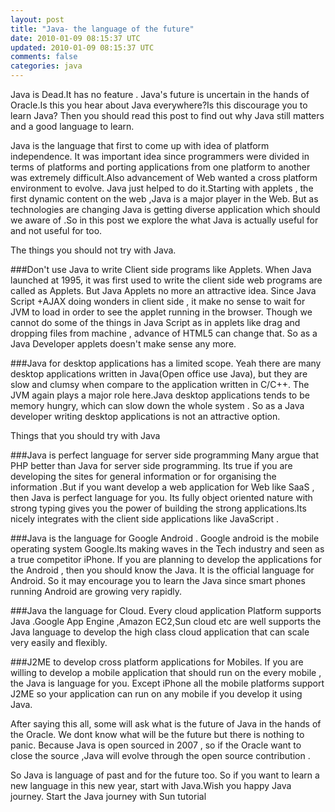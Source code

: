 ```yaml
---           
layout: post
title: "Java- the language of the future"
date: 2010-01-09 08:15:37 UTC
updated: 2010-01-09 08:15:37 UTC
comments: false
categories: java
---
```


Java is Dead.It has no feature . Java's future is uncertain in the hands of Oracle.Is this you hear about Java everywhere?Is this discourage you to learn Java?
Then you should read this post to find out why Java still matters and a good language to learn.

Java is the language that first to come up with idea of platform independence. It was important idea since programmers were divided in terms of platforms and porting applications from one platform to another was extremely difficult.Also advancement of Web wanted a cross platform environment to evolve. Java just helped to do it.Starting with applets , the first dynamic content on the web ,Java is a major player in the Web. But as technologies are changing Java is getting diverse application which should we aware of .So in this post we explore the what Java is actually useful for and not useful for too.

The things you should not try with Java.

###Don't use Java to write Client side programs like Applets.
When Java launched at 1995, it was first used to write the client side web programs are called as Applets. But Java Applets no more an attractive idea. Since Java Script +AJAX doing wonders in client side , it make no sense to wait for JVM to load in order to see the applet running in the browser. Though we cannot do some of the things in Java Script as in applets like drag and dropping files from machine , advance of HTML5 can change that. So as a Java Developer applets doesn't make sense any more.

###Java for desktop applications has a limited scope.
Yeah there are many desktop applications written in Java(Open office use Java), but they are slow and clumsy when compare to the application written in C/C++. The JVM again plays a major role here.Java desktop applications tends to be memory hungry, which can slow down the whole system . So as a Java developer writing desktop applications is not an attractive option.

Things that you should try with Java

###Java is perfect language for server side programming
Many argue that PHP better than Java for server side programming. Its true if you are developing the sites for general information or for organising the information .But if you want develop a web application for Web like SaaS , then Java is perfect language for you. Its fully object oriented nature with strong typing gives you the power of building the strong applications.Its nicely integrates with the client side applications like JavaScript .

###Java is the language for Google Android .
Google android is the mobile operating system Google.Its making waves in the Tech industry and seen as a true competitor iPhone. If you are planning to develop the applications for the Android , then you should know the Java. It is the official language for Android. So it may encourage you to learn the Java since smart phones running Android are growing very rapidly.

###Java the language for Cloud.
Every cloud application Platform supports Java .Google App Engine ,Amazon EC2,Sun cloud etc are well supports the Java language to develop the high class cloud application that can scale very easily and flexibly.

###J2ME to develop cross platform applications for Mobiles.
If you are willing to develop a mobile application that should run on the every mobile , the Java is language for you. Except iPhone all the mobile platforms support J2ME so your application can run on any mobile if you develop it using Java.

After saying this all, some will ask what is the future of Java in the hands of the Oracle. We dont know what will be the future but there is nothing to panic. Because Java is open sourced in 2007 , so if the Oracle want to close the source ,Java will evolve through the open source contribution .

So Java is language of past and for the future too. So if you want to learn a new language in this new year, start with Java.Wish you happy Java journey.
Start the Java journey with Sun tutorial

